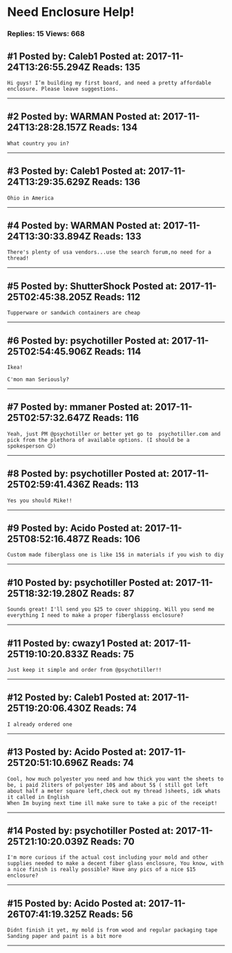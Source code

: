 # Need Enclosure Help!

### Replies: 15 Views: 668

## \#1 Posted by: Caleb1 Posted at: 2017-11-24T13:26:55.294Z Reads: 135

```
Hi guys! I’m building my first board, and need a pretty affordable enclosure. Please leave suggestions.
```

---
## \#2 Posted by: WARMAN Posted at: 2017-11-24T13:28:28.157Z Reads: 134

```
What country you in?
```

---
## \#3 Posted by: Caleb1 Posted at: 2017-11-24T13:29:35.629Z Reads: 136

```
Ohio in America
```

---
## \#4 Posted by: WARMAN Posted at: 2017-11-24T13:30:33.894Z Reads: 133

```
There's plenty of usa vendors...use the search forum,no need for a thread!
```

---
## \#5 Posted by: ShutterShock Posted at: 2017-11-25T02:45:38.205Z Reads: 112

```
Tupperware or sandwich containers are cheap
```

---
## \#6 Posted by: psychotiller Posted at: 2017-11-25T02:54:45.906Z Reads: 114

```
Ikea! 

C'mon man Seriously?
```

---
## \#7 Posted by: mmaner Posted at: 2017-11-25T02:57:32.647Z Reads: 116

```
Yeah, just PM @psychotiller or better yet go to  psychotiller.com and pick from the plethora of available options. (I should be a spokesperson 😊)
```

---
## \#8 Posted by: psychotiller Posted at: 2017-11-25T02:59:41.436Z Reads: 113

```
Yes you should Mike!!
```

---
## \#9 Posted by: Acido Posted at: 2017-11-25T08:52:16.487Z Reads: 106

```
Custom made fiberglass one is like 15$ in materials if you wish to diy
```

---
## \#10 Posted by: psychotiller Posted at: 2017-11-25T18:32:19.280Z Reads: 87

```
Sounds great! I'll send you $25 to cover shipping. Will you send me everything I need to make a proper fiberglasss enclosure?
```

---
## \#11 Posted by: cwazy1 Posted at: 2017-11-25T19:10:20.833Z Reads: 75

```
Just keep it simple and order from @psychotiller!!
```

---
## \#12 Posted by: Caleb1 Posted at: 2017-11-25T19:20:06.430Z Reads: 74

```
I already ordered one
```

---
## \#13 Posted by: Acido Posted at: 2017-11-25T20:51:10.696Z Reads: 74

```
Cool, how much polyester you need and how thick you want the sheets to be, i paid 2liters of polyester 10$ and about 5$ ( still got left about half a meter square left,check out my thread )sheets, idk whats it called in English
When Im buying next time ill make sure to take a pic of the receipt!
```

---
## \#14 Posted by: psychotiller Posted at: 2017-11-25T21:10:20.039Z Reads: 70

```
I'm more curious if the actual cost including your mold and other supplies needed to make a decent fiber glass enclosure, You know, with a nice finish is really possible? Have any pics of a nice $15 enclosure?
```

---
## \#15 Posted by: Acido Posted at: 2017-11-26T07:41:19.325Z Reads: 56

```
Didnt finish it yet, my mold is from wood and regular packaging tape
Sanding paper and paint is a bit more
```

---
